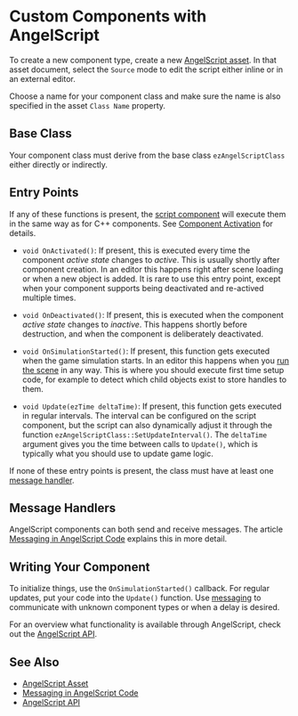 # Custom Components with AngelScript

To create a new component type, create a new [AngelScript asset](as-asset.md). In that asset document, select the `Source` mode to edit the script either inline or in an external editor.

Choose a name for your component class and make sure the name is also specified in the asset `Class Name` property.

## Base Class

Your component class must derive from the base class `ezAngelScriptClass` either directly or indirectly.

## Entry Points

If any of these functions is present, the [script component](../visual-script/script-component.md) will execute them in the same way as for C++ components. See [Component Activation](../../runtime/world/components.md#component-activation) for details.

* `void OnActivated()`: If present, this is executed every time the component *active state* changes to *active*. This is usually shortly after component creation. In an editor this happens right after scene loading or when a new object is added. It is rare to use this entry point, except when your component supports being deactivated and re-actived multiple times.

* `void OnDeactivated()`: If present, this is executed when the component *active state* changes to *inactive*. This happens shortly before destruction, and when the component is deliberately deactivated.

* `void OnSimulationStarted()`: If present, this function gets executed when the game simulation starts. In an editor this happens when you [run the scene](../../editor/run-scene.md) in any way. This is where you should execute first time setup code, for example to detect which child objects exist to store handles to them.

* `void Update(ezTime deltaTime)`: If present, this function gets executed in regular intervals. The interval can be configured on the script component, but the script can also dynamically adjust it through the function `ezAngelScriptClass::SetUpdateInterval()`.
The `deltaTime` argument gives you the time between calls to `Update()`, which is typically what you should use to update game logic.

If none of these entry points is present, the class must have at least one [message handler](as-messaging.md#handling-messages).

## Message Handlers

AngelScript components can both send and receive messages. The article [Messaging in AngelScript Code](as-messaging.md) explains this in more detail.

## Writing Your Component

To initialize things, use the `OnSimulationStarted()` callback. For regular updates, put your code into the `Update()` function. Use [messaging](as-messaging.md) to communicate with unknown component types or when a delay is desired.

For an overview what functionality is available through AngelScript, check out the [AngelScript API](as-api.md).

## See Also

* [AngelScript Asset](as-asset.md)
* [Messaging in AngelScript Code](as-messaging.md)
* [AngelScript API](as-api.md)
